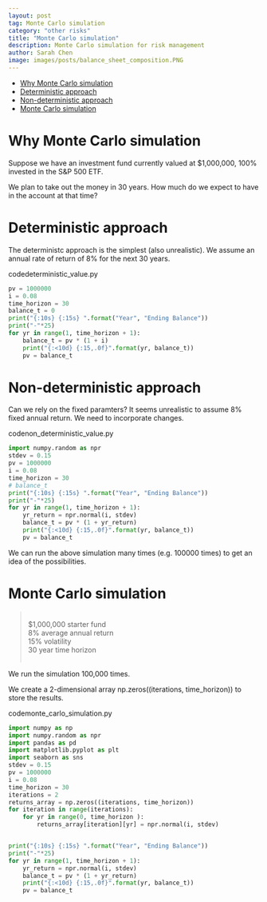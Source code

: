 ```yaml
---
layout: post
tag: Monte Carlo simulation
category: "other risks"
title: "Monte Carlo simulation"
description: Monte Carlo simulation for risk management
author: Sarah Chen
image: images/posts/balance_sheet_composition.PNG
---
```


- [Why Monte Carlo simulation](#why-monte-carlo-simulation)
- [Deterministic approach](#deterministic-approach)
- [Non-deterministic approach](#non-deterministic-approach)
- [Monte Carlo simulation](#monte-carlo-simulation)

# Why Monte Carlo simulation

Suppose we have an investment fund currently valued at $1,000,000, 100% invested in the S&P 500 ETF. 

We plan to take out the money in 30 years.  How much do we expect to have in the account at that time?

# Deterministic approach

The deterministc approach is the simplest (also unrealistic).  We assume an annual rate of return of 8% for the next 30 years. 

<div class="code-head"><span>code</span>deterministic_value.py</div>

```py
pv = 1000000
i = 0.08
time_horizon = 30
balance_t = 0
print("{:10s} {:15s} ".format("Year", "Ending Balance"))
print("-"*25)
for yr in range(1, time_horizon + 1):
    balance_t = pv * (1 + i)
    print("{:<10d} {:15,.0f}".format(yr, balance_t))
    pv = balance_t

```


# Non-deterministic approach

Can we rely on the fixed paramters?  It seems unrealistic to assume 8% fixed annual return.  We need to incorporate changes. 


<div class="code-head"><span>code</span>non_deterministic_value.py</div>

```py
import numpy.random as npr
stdev = 0.15
pv = 1000000
i = 0.08
time_horizon = 30
# balance_t
print("{:10s} {:15s} ".format("Year", "Ending Balance"))
print("-"*25)
for yr in range(1, time_horizon + 1):
    yr_return = npr.normal(i, stdev)
    balance_t = pv * (1 + yr_return)
    print("{:<10d} {:15,.0f}".format(yr, balance_t))
    pv = balance_t
```

We can run the above simulation many times (e.g. 100000 times) to get an idea of the possibilities. 

# Monte Carlo simulation

> <BR>
> $1,000,000 starter fund <BR>
> 8% average annual return <BR>
> 15% volatility <BR>
> 30 year time horizon <BR>
> <BR>

We run the simulation 100,000 times. 

We create a 2-dimensional array <span class="coding">np.zeros((iterations, time_horizon))</span>  to store the results. 
<div class="code-head"><span>code</span>monte_carlo_simulation.py</div>

```py
import numpy as np
import numpy.random as npr
import pandas as pd
import matplotlib.pyplot as plt
import seaborn as sns
stdev = 0.15
pv = 1000000
i = 0.08
time_horizon = 30
iterations = 2
returns_array = np.zeros((iterations, time_horizon))
for iteration in range(iterations):
    for yr in range(0, time_horizon ):
        returns_array[iteration][yr] = npr.normal(i, stdev)


print("{:10s} {:15s} ".format("Year", "Ending Balance"))
print("-"*25)
for yr in range(1, time_horizon + 1):
    yr_return = npr.normal(i, stdev)
    balance_t = pv * (1 + yr_return)
    print("{:<10d} {:15,.0f}".format(yr, balance_t))
    pv = balance_t
```
